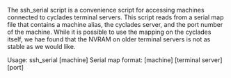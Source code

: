 The ssh_serial script is a convenience script for accessing machines connected
to cyclades terminal servers. This script reads from a serial map file that
contains a machine alias, the cyclades server, and the port number of the
machine. While it is possible to use the mapping on the cyclades itself,
we hae found that the NVRAM on older terminal servers is not as stable as we
would like.

Usage: ssh_serial [machine]
Serial map format: [machine] [terminal server] [port] 
